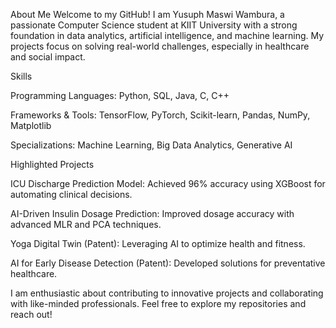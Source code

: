 About Me
Welcome to my GitHub! I am Yusuph Maswi Wambura, a passionate Computer Science student at KIIT University with a strong foundation in data analytics, artificial intelligence, and machine learning. My projects focus on solving real-world challenges, especially in healthcare and social impact.

Skills

Programming Languages: Python, SQL, Java, C, C++

Frameworks & Tools: TensorFlow, PyTorch, Scikit-learn, Pandas, NumPy, Matplotlib

Specializations: Machine Learning, Big Data Analytics, Generative AI


Highlighted Projects

ICU Discharge Prediction Model: Achieved 96% accuracy using XGBoost for automating clinical decisions.

AI-Driven Insulin Dosage Prediction: Improved dosage accuracy with advanced MLR and PCA techniques.

Yoga Digital Twin (Patent): Leveraging AI to optimize health and fitness.

AI for Early Disease Detection (Patent): Developed solutions for preventative healthcare.


I am enthusiastic about contributing to innovative projects and collaborating with like-minded professionals. Feel free to explore my repositories and reach out!
